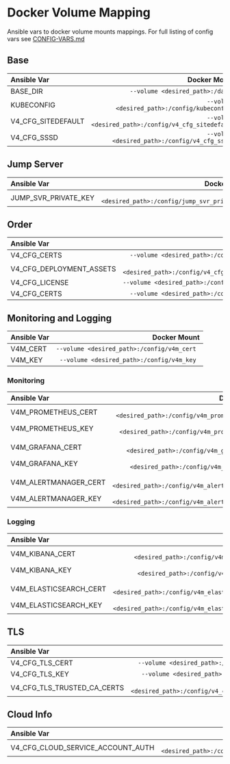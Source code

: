 # Docker Volume Mapping

Ansible vars to docker volume mounts mappings. For full listing of config vars see [CONFIG-VARS.md](../CONFIG-VARS.md)

## Base

| Ansible Var | Docker Mount |
| :--- | ---: |
| BASE_DIR | `--volume <desired_path>:/data `|
| KUBECONFIG | `--volume <desired_path>:/config/kubeconfig `|
| V4_CFG_SITEDEFAULT | `--volume <desired_path>:/config/v4_cfg_sitedefault `|
| V4_CFG_SSSD | `--volume <desired_path>:/config/v4_cfg_sssd `|

## Jump Server

| Ansible Var | Docker Mount |
| :--- | ---: |
| JUMP_SVR_PRIVATE_KEY | `--volume <desired_path>:/config/jump_svr_private_key `|

## Order

| Ansible Var | Docker Mount |
| :--- | ---: |
| V4_CFG_CERTS | `--volume <desired_path>:/config/v4_cfg_certs `|
| V4_CFG_DEPLOYMENT_ASSETS | `--volume <desired_path>:/config/v4_cfg_deployment_assets `|
| V4_CFG_LICENSE | `--volume <desired_path>:/config/v4_cfg_license `|
| V4_CFG_CERTS | `--volume <desired_path>:/config/v4_cfg_certs `|

## Monitoring and Logging

| Ansible Var | Docker Mount |
| :--- | ---: |
| V4M_CERT | `--volume <desired_path>:/config/v4m_cert `|
| V4M_KEY | `--volume <desired_path>:/config/v4m_key `|

### Monitoring

| Ansible Var | Docker Mount |
| :--- | ---: |
| V4M_PROMETHEUS_CERT | `--volume <desired_path>:/config/v4m_prometheus_cert `|
| V4M_PROMETHEUS_KEY | `--volume <desired_path>:/config/v4m_prometheus_key `|
| | | | | | | |
| V4M_GRAFANA_CERT | `--volume <desired_path>:/config/v4m_grafana_cert `|
| V4M_GRAFANA_KEY | `--volume <desired_path>:/config/v4m_grafana_key `|
| | | | | | | |
| V4M_ALERTMANAGER_CERT | `--volume <desired_path>:/config/v4m_alertmanager_cert `|
| V4M_ALERTMANAGER_KEY | `--volume <desired_path>:/config/v4m_alertmanager_key `|

### Logging

| Ansible Var | Docker Mount |
| :--- | ---: |
| V4M_KIBANA_CERT | `--volume <desired_path>:/config/v4m_kibana_cert `|
| V4M_KIBANA_KEY | `--volume <desired_path>:/config/v4m_kibana_key `|
| | | | | | | |
| V4M_ELASTICSEARCH_CERT | `--volume <desired_path>:/config/v4m_elasticsearch_cert `|
| V4M_ELASTICSEARCH_KEY | `--volume <desired_path>:/config/v4m_elasticsearch_key `|

## TLS

| Ansible Var | Docker Mount |
| :--- | ---: |
| V4_CFG_TLS_CERT | `--volume <desired_path>:/config/v4_cfg_tls_cert `|
| V4_CFG_TLS_KEY | `--volume <desired_path>:/config/v4_cfg_tls_key `|
| V4_CFG_TLS_TRUSTED_CA_CERTS | `--volume <desired_path>:/config/v4_cfg_tls_trusted_ca_certs `|

## Cloud Info

| Ansible Var | Docker Mount |
| :--- | ---: |
| V4_CFG_CLOUD_SERVICE_ACCOUNT_AUTH | `--volume <desired_path>:/config/v4_cfg_cloud_service_account_auth `|
